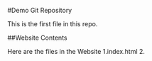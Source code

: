 #Demo Git Repository

This is the first file in this repo.


##Website Contents

Here are the files in the Website
1.index.html
2.